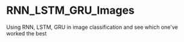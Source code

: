 # RNN_LSTM_GRU_Images
Using RNN, LSTM, GRU in image classification and see which one've worked the best
